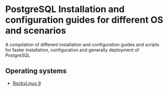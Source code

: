 # PostgreSQL Installation and configuration guides for different OS and scenarios

A compilation of different installation and configuration guides and scripts for faster installation, configuration and generally deployment of PostgreSQL

## Operating systems

- [RockyLinux 9](./rocky-linux/9)
